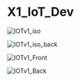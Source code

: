 # X1_IoT_Dev

![IOTv1_iso](https://user-images.githubusercontent.com/38166489/96460565-f60a2900-1240-11eb-9a1b-1ae77986611c.jpg)

![IOTv1_iso_back](https://user-images.githubusercontent.com/38166489/96460555-f4406580-1240-11eb-80f2-8ea86a2f9154.jpg)

![IOTv1_Front](https://user-images.githubusercontent.com/38166489/96460562-f5719280-1240-11eb-9703-fe62c23dc47c.jpg)

![IOTv1_Back](https://user-images.githubusercontent.com/38166489/96460559-f5719280-1240-11eb-9cc3-f76e1463f7cb.jpg)
